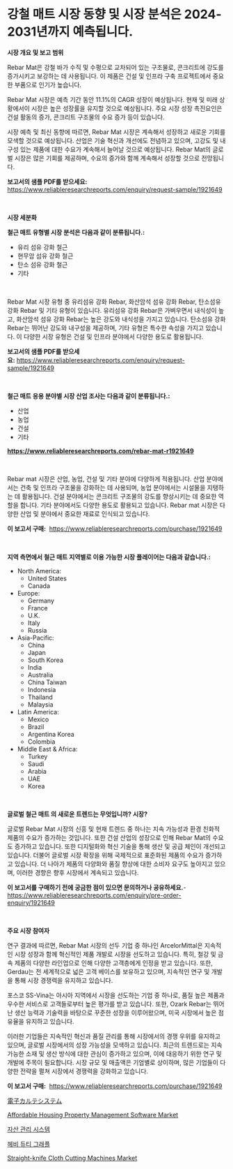 <p><h1>강철 매트 시장 동향 및 시장 분석은 2024-2031년까지 예측됩니다.</h1></p><p><strong>시장 개요 및 보고 범위</strong></p>
<p><p>Rebar Mat은 강철 바가 수직 및 수평으로 교차되어 있는 구조물로, 콘크리트에 강도를 증가시키고 보강하는 데 사용됩니다. 이 제품은 건설 및 인프라 구축 프로젝트에서 중요한 부품으로 인기가 높습니다.</p><p>Rebar Mat 시장은 예측 기간 동안 11.1%의 CAGR 성장이 예상됩니다. 현재 및 미래 상황에서이 시장은 높은 성장률을 유지할 것으로 예상됩니다. 주요 시장 성장 촉진요인은 건설 활동의 증가, 콘크리트 구조물의 수요 증가 등이 있습니다.</p><p>시장 예측 및 최신 동향에 따르면, Rebar Mat 시장은 계속해서 성장하고 새로운 기회를 모색할 것으로 예상됩니다. 산업은 기술 혁신과 개선에도 전념하고 있으며, 고강도 및 내구성 있는 제품에 대한 수요가 계속해서 늘어날 것으로 예상됩니다. Rebar Mat의 글로벌 시장은 많은 기회를 제공하며, 수요의 증가와 함께 계속해서 성장할 것으로 전망됩니다.</p></p>
<p><strong>보고서의 샘플 PDF를 받으세요:</strong> <a href="https://www.reliableresearchreports.com/enquiry/request-sample/1921649">https://www.reliableresearchreports.com/enquiry/request-sample/1921649</a></p>
<p>&nbsp;</p>
<p><strong>시장 세분화</strong></p>
<p><strong>철근 매트 유형별 시장 분석은 다음과 같이 분류됩니다.:</strong></p>
<p><ul><li>유리 섬유 강화 철근</li><li>현무암 섬유 강화 철근</li><li>탄소 섬유 강화 철근</li><li>기타</li></ul></p>
<p>&nbsp;</p>
<p><p>Rebar Mat 시장 유형 중 유리섬유 강화 Rebar, 화산암석 섬유 강화 Rebar, 탄소섬유 강화 Rebar 및 기타 유형이 있습니다. 유리섬유 강화 Rebar은 가벼우면서 내식성이 높고, 화산암석 섬유 강화 Rebar는 높은 강도와 내식성을 가지고 있습니다. 탄소섬유 강화 Rebar는 뛰어난 강도와 내구성을 제공하며, 기타 유형은 특수한 속성을 가지고 있습니다. 이 다양한 시장 유형은 건설 및 인프라 분야에서 다양한 용도로 활용됩니다.</p></p>
<p><strong>보고서의 샘플 PDF를 받으세요:</strong>&nbsp;<a href="https://www.reliableresearchreports.com/enquiry/request-sample/1921649">https://www.reliableresearchreports.com/enquiry/request-sample/1921649</a></p>
<p>&nbsp;</p>
<p><strong> 철근 매트 응용 분야별 시장 산업 조사는 다음과 같이 분류됩니다.:</strong></p>
<p><ul><li>산업</li><li>농업</li><li>건설</li><li>기타</li></ul></p>
<p><strong><a href="https://www.reliableresearchreports.com/rebar-mat-r1921649">https://www.reliableresearchreports.com/rebar-mat-r1921649</a></strong></p>
<p>&nbsp;</p>
<p><p>Rebar mat 시장은 산업, 농업, 건설 및 기타 분야에 다양하게 적용됩니다. 산업 분야에서는 건축 및 인프라 구조물을 강화하는 데 사용되며, 농업 분야에서는 시설물을 지탱하는 데 활용됩니다. 건설 분야에서는 콘크리트 구조물의 강도를 향상시키는 데 중요한 역할을 합니다. 기타 분야에서도 다양한 용도로 활용되고 있습니다. Rebar mat 시장은 다양한 산업 및 분야에서 중요한 재료로 인식되고 있습니다.</p></p>
<p><strong>이 보고서 구매:</strong>&nbsp; <a href="https://www.reliableresearchreports.com/purchase/1921649">https://www.reliableresearchreports.com/purchase/1921649</a></p>
<p>&nbsp;</p>
<p><strong>지역 측면에서 철근 매트 지역별로 이용 가능한 시장 플레이어는 다음과 같습니다.:</strong></p>
<p><ul>
    <li>
        North America:
        <ul>
            <li>United States</li>
            <li>Canada</li>
        </ul>
    </li>
    <li>
        Europe:
        <ul>
            <li>Germany</li>
            <li>France</li>
            <li>U.K.</li>
            <li>Italy</li>
            <li>Russia</li>
        </ul>
    </li>
    <li>
        Asia-Pacific:
        <ul>
            <li>China</li>
            <li>Japan</li>
            <li>South Korea</li>
            <li>India</li>
            <li>Australia</li>
            <li>China Taiwan</li>
            <li>Indonesia</li>
            <li>Thailand</li>
            <li>Malaysia</li>
        </ul>
    </li>
    <li>
        Latin America:
        <ul>
            <li>Mexico</li>
            <li>Brazil</li>
            <li>Argentina Korea</li>
            <li>Colombia</li>
        </ul>
    </li>
    <li>
        Middle East & Africa:
        <ul>
            <li>Turkey</li>
            <li>Saudi</li>
            <li>Arabia</li>
            <li>UAE</li>
            <li>Korea</li>
        </ul>
    </li>
    </ul></p>
<p>&nbsp;</p>
<p><strong>글로벌 철근 매트 의 새로운 트렌드는 무엇입니까? 시장?</strong></p>
<p><p>글로벌 Rebar Mat 시장의 신흥 및 현재 트렌드 중 하나는 지속 가능성과 환경 친화적 제품의 수요가 증가하는 것입니다. 또한 건설 산업의 성장으로 인해 Rebar Mat의 수요도 증가하고 있습니다. 또한 디지털화와 혁신 기술을 통해 생산 및 공급 체인이 개선되고 있습니다. 더불어 글로벌 시장 확장을 위해 국제적으로 표준화된 제품의 수요가 증가하고 있습니다. 더 나아가 제품의 다양화와 품질 향상에 대한 소비자 요구도 높아지고 있으며, 이러한 경향은 향후 시장에서 계속되고 있습니다.</p></p>
<p><strong>이 보고서를 구매하기 전에 궁금한 점이 있으면 문의하거나 공유하세요.</strong>- <a href="https://www.reliableresearchreports.com/enquiry/pre-order-enquiry/1921649">https://www.reliableresearchreports.com/enquiry/pre-order-enquiry/1921649</a></p>
<p>&nbsp;</p>
<p><strong>주요 시장 참여자</strong></p>
<p><p>연구 결과에 따르면, Rebar Mat 시장의 선두 기업 중 하나인 ArcelorMittal은 지속적인 시장 성장과 함께 혁신적인 제품 개발로 시장을 선도하고 있습니다. 특히, 철강 및 금속 제품의 다양한 라인업으로 인해 다양한 고객층에게 인정을 받고 있습니다. 또한, Gerdau는 전 세계적으로 넓은 고객 베이스를 보유하고 있으며, 지속적인 연구 및 개발을 통해 시장 경쟁력을 유지하고 있습니다.</p><p>포스코 SS-Vina는 아시아 지역에서 시장을 선도하는 기업 중 하나로, 품질 높은 제품과 우수한 서비스로 고객들로부터 높은 평가를 받고 있습니다. 또한, Ozark Rebar는 뛰어난 생산 능력과 기술력을 바탕으로 꾸준한 성장을 이루어왔으며, 미국 시장에서 높은 점유율을 유지하고 있습니다.</p><p>이러한 기업들은 지속적인 혁신과 품질 관리를 통해 시장에서의 경쟁 우위를 유지하고 있으며, 글로벌 시장에서의 성장 가능성을 모색하고 있습니다. 최근의 트렌드로는 지속가능한 소재 및 생산 방식에 대한 관심이 증가하고 있으며, 이에 대응하기 위한 연구 및 개발에 주목이 필요합니다. 시장 규모 및 매출액은 기업별로 상이하며, 많은 기업들이 다양한 전략을 펼쳐 시장에서 경쟁력을 강화하고 있습니다.</p></p>
<p><strong>이 보고서 구매:</strong>&nbsp;&nbsp;<a href="https://www.reliableresearchreports.com/purchase/1921649">https://www.reliableresearchreports.com/purchase/1921649</a></p>
<p><p><a href="https://medium.com/@hugofirst21/%E9%9B%BB%E5%AD%90%E5%8C%BB%E7%99%82%E8%A8%98%E9%8C%B2%E3%82%B7%E3%82%B9%E3%83%86%E3%83%A0%E5%B8%82%E5%A0%B4-%E5%B8%82%E5%A0%B4%E3%82%B7%E3%82%A7%E3%82%A2-%E5%B8%82%E5%A0%B4%E5%8B%95%E5%90%91-%E5%B0%86%E6%9D%A5%E3%81%AE%E6%88%90%E9%95%B7%E3%82%92%E6%8E%A2%E3%82%8B-faa76c333ad0">電子カルテシステム</a></p><p><a href="https://github.com/kosella/Market-Research-Report-List-3/blob/main/affordable-housing-property-management-software-market.md">Affordable Housing Property Management Software Market</a></p><p><a href="https://medium.com/@cierrahayes645/%EC%9E%90%EC%82%B0-%EA%B4%80%EB%A6%AC-%EC%8B%9C%EC%8A%A4%ED%85%9C-%EC%8B%9C%EC%9E%A5-%EA%B7%9C%EB%AA%A8-%EB%B0%8F-%EC%8B%9C%EC%9E%A5-%EB%8F%99%ED%96%A5-%EC%99%84%EC%A0%84%ED%95%9C-%EC%82%B0%EC%97%85-%EA%B0%9C%EC%9A%94-2024%EB%85%84%EB%B6%80%ED%84%B0-2031%EB%85%84-bd092a40634b">자산 관리 시스템</a></p><p><a href="https://github.com/JackieFauhey9089475/Market-Research-Report-List-1/blob/main/641723148834.md">헤비 듀티 그래플</a></p><p><a href="https://view.publitas.com/reportprime-1/straight-knife-cloth-cutting-machines-market-comprehensive-assessment-by-type-application-and-geography/">Straight-knife Cloth Cutting Machines Market</a></p></p>